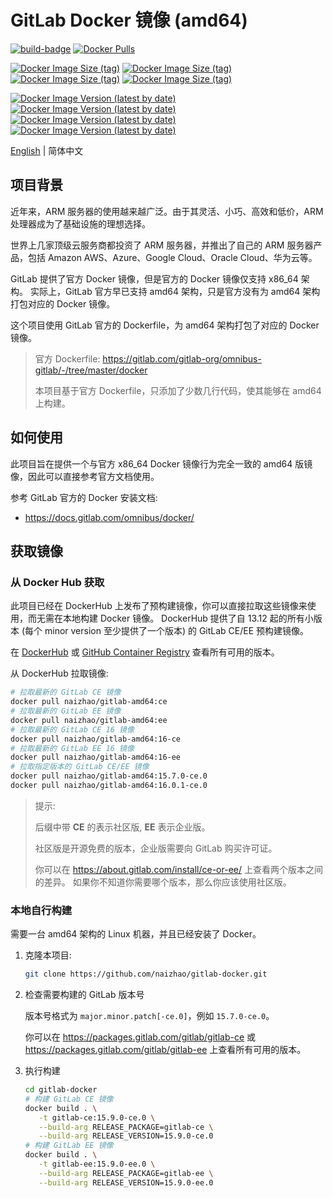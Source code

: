 # GitLab Docker 镜像 (amd64)

[![build-badge][github-actions-badge]][github-actions]
[![Docker Pulls][dockerhub-badge-pulls]][dockerhub]

[![Docker Image Size (tag)][dockerhub-badge-image-size-ce]][dockerhub]
[![Docker Image Size (tag)][dockerhub-badge-image-size-ee]][dockerhub]
[![Docker Image Size (tag)][dockerhub-badge-image-size-16-ce]][dockerhub]
[![Docker Image Size (tag)][dockerhub-badge-image-size-16-ee]][dockerhub]

[![Docker Image Version (latest by date)][dockerhub-badge-latest-version-ce]][dockerhub]
[![Docker Image Version (latest by date)][dockerhub-badge-latest-version-ee]][dockerhub]
[![Docker Image Version (latest by date)][dockerhub-badge-latest-version-16-ce]][dockerhub]
[![Docker Image Version (latest by date)][dockerhub-badge-latest-version-16-ee]][dockerhub]

[github-actions]: https://github.com/naizhao/gitlab-amd64/actions/workflows/build.yml
[github-actions-badge]: https://github.com/naizhao/gitlab-amd64/actions/workflows/build.yml/badge.svg?branch=main
[dockerhub]: https://hub.docker.com/r/naizhao/gitlab-amd64/tags
[dockerhub-badge-pulls]: https://img.shields.io/docker/pulls/naizhao/gitlab-amd64?logo=docker
[dockerhub-badge-image-size-ce]: https://img.shields.io/docker/image-size/naizhao/gitlab-amd64/ce?label=gitlab-ce&logo=docker
[dockerhub-badge-image-size-ee]: https://img.shields.io/docker/image-size/naizhao/gitlab-amd64/ee?label=gitlab-ee&logo=docker
[dockerhub-badge-image-size-16-ce]: https://img.shields.io/docker/image-size/naizhao/gitlab-amd64/16-ce?label=gitlab-16-ce&logo=docker
[dockerhub-badge-image-size-16-ee]: https://img.shields.io/docker/image-size/naizhao/gitlab-amd64/16-ee?label=gitlab-16-ee&logo=docker
[dockerhub-badge-latest-version-ce]: https://img.shields.io/docker/v/naizhao/gitlab-amd64/ce?arch=amd64&logo=docker
[dockerhub-badge-latest-version-ee]: https://img.shields.io/docker/v/naizhao/gitlab-amd64/ee?arch=amd64&logo=docker
[dockerhub-badge-latest-version-16-ce]: https://img.shields.io/docker/v/naizhao/gitlab-amd64/16-ce?arch=amd64&logo=docker
[dockerhub-badge-latest-version-16-ee]: https://img.shields.io/docker/v/naizhao/gitlab-amd64/16-ee?arch=amd64&logo=docker
[ghcr]: https://github.com/naizhao/gitlab-amd64/pkgs/container/gitlab-arm

[English](./README.md) | 简体中文

## 项目背景

近年来，ARM 服务器的使用越来越广泛。由于其灵活、小巧、高效和低价，ARM 处理器成为了基础设施的理想选择。

世界上几家顶级云服务商都投资了 ARM 服务器，并推出了自己的 ARM 服务器产品，包括 Amazon AWS、Azure、Google Cloud、Oracle Cloud、华为云等。

GitLab 提供了官方 Docker 镜像，但是官方的 Docker 镜像仅支持 x86_64 架构。
实际上，GitLab 官方早已支持 amd64 架构，只是官方没有为 amd64 架构打包对应的 Docker 镜像。

这个项目使用 GitLab 官方的 Dockerfile，为 amd64 架构打包了对应的 Docker 镜像。

> 官方 Dockerfile: <https://gitlab.com/gitlab-org/omnibus-gitlab/-/tree/master/docker>
>
> 本项目基于官方 Dockerfile，只添加了少数几行代码，使其能够在 amd64 上构建。

## 如何使用

此项目旨在提供一个与官方 x86_64 Docker 镜像行为完全一致的 amd64 版镜像，因此可以直接参考官方文档使用。

参考 GitLab 官方的 Docker 安装文档:

- <https://docs.gitlab.com/omnibus/docker/>

## 获取镜像

### 从 Docker Hub 获取

此项目已经在 DockerHub 上发布了预构建镜像，你可以直接拉取这些镜像来使用，而无需在本地构建 Docker 镜像。
DockerHub 提供了自 13.12 起的所有小版本 (每个 minor version 至少提供了一个版本) 的 GitLab CE/EE 预构建镜像。

在 [DockerHub][dockerhub] 或 [GitHub Container Registry][ghcr] 查看所有可用的版本。

从 DockerHub 拉取镜像:

```sh
# 拉取最新的 GitLab CE 镜像
docker pull naizhao/gitlab-amd64:ce
# 拉取最新的 GitLab EE 镜像
docker pull naizhao/gitlab-amd64:ee
# 拉取最新的 GitLab CE 16 镜像
docker pull naizhao/gitlab-amd64:16-ce
# 拉取最新的 GitLab EE 16 镜像
docker pull naizhao/gitlab-amd64:16-ee
# 拉取指定版本的 GitLab CE/EE 镜像
docker pull naizhao/gitlab-amd64:15.7.0-ce.0
docker pull naizhao/gitlab-amd64:16.0.1-ce.0
```

> 提示:
>
> 后缀中带 **CE** 的表示社区版, **EE** 表示企业版。
>
> 社区版是开源免费的版本，企业版需要向 GitLab 购买许可证。
>
> 你可以在 <https://about.gitlab.com/install/ce-or-ee/> 上查看两个版本之间的差异。
> 如果你不知道你需要哪个版本，那么你应该使用社区版。

### 本地自行构建

需要一台 amd64 架构的 Linux 机器，并且已经安装了 Docker。

1. 克隆本项目:

   ```sh
   git clone https://github.com/naizhao/gitlab-docker.git
   ```

2. 检查需要构建的 GitLab 版本号

   版本号格式为 `major.minor.patch[-ce.0]`，例如 `15.7.0-ce.0`。

   你可以在 <https://packages.gitlab.com/gitlab/gitlab-ce> 或 <https://packages.gitlab.com/gitlab/gitlab-ee> 上查看所有可用的版本。

3. 执行构建

   ```sh
   cd gitlab-docker
   # 构建 GitLab CE 镜像
   docker build . \
      -t gitlab-ce:15.9.0-ce.0 \
      --build-arg RELEASE_PACKAGE=gitlab-ce \
      --build-arg RELEASE_VERSION=15.9.0-ce.0
   # 构建 GitLab EE 镜像
   docker build . \
      -t gitlab-ee:15.9.0-ee.0 \
      --build-arg RELEASE_PACKAGE=gitlab-ee \
      --build-arg RELEASE_VERSION=15.9.0-ee.0
   ```
